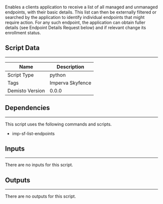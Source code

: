 Enables a clients application to receive a list of all managed and unmanaged endpoints, with their basic details. This list can then be externally filtered or searched by the application to identify individual endpoints that might require action. For any such endpoint, the application can obtain fuller details (see Endpoint Details Request below) and if relevant change its enrollment status.


## Script Data
---

| **Name** | **Description** |
| --- | --- |
| Script Type | python |
| Tags | Imperva Skyfence |
| Demisto Version | 0.0.0 |

## Dependencies
---
This script uses the following commands and scripts.
* imp-sf-list-endpoints

## Inputs
---
There are no inputs for this script.

## Outputs
---
There are no outputs for this script.
